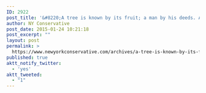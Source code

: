 ```yaml
---
ID: 2922
post_title: '&#8220;A tree is known by its fruit; a man by his deeds. A good deed is never lost; he who sows courtesy reaps friendship, and he who plants kindness gathers love.&#8221;– St. Basil the Great'
author: NY Conservative
post_date: 2015-01-24 10:21:18
post_excerpt: ""
layout: post
permalink: >
  https://www.newyorkconservative.com/archives/a-tree-is-known-by-its-fruit-a-man-by-his-deeds-a-good-deed-is-never-lost-he-who-sows-courtesy-reaps-friendship-and-he-who-plants-kindness-gathers-love-%e2%80%93-st-basil-the-great/
published: true
aktt_notify_twitter:
  - 'yes'
aktt_tweeted:
  - "1"
---
```

<p><img src="http://www.newyorkconservative.com/wp-content/uploads/2015/01/012415_1520_Atreeisknow1.png" alt=""/></p>